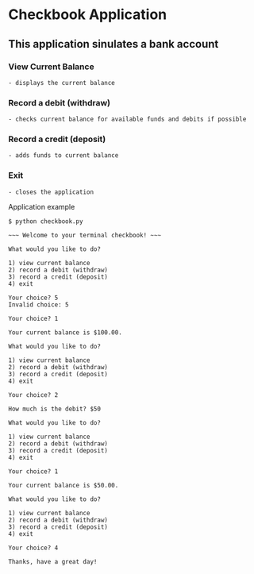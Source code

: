 # Checkbook Application

## This application sinulates a bank account

### View Current Balance
    - displays the current balance

### Record a debit (withdraw)
    - checks current balance for available funds and debits if possible


### Record a credit (deposit)
    - adds funds to current balance

### Exit
    - closes the application


Application example

    $ python checkbook.py

    ~~~ Welcome to your terminal checkbook! ~~~

    What would you like to do?

    1) view current balance
    2) record a debit (withdraw)
    3) record a credit (deposit)
    4) exit

    Your choice? 5
    Invalid choice: 5

    Your choice? 1

    Your current balance is $100.00.

    What would you like to do?

    1) view current balance
    2) record a debit (withdraw)
    3) record a credit (deposit)
    4) exit

    Your choice? 2

    How much is the debit? $50

    What would you like to do?

    1) view current balance
    2) record a debit (withdraw)
    3) record a credit (deposit)
    4) exit

    Your choice? 1

    Your current balance is $50.00.

    What would you like to do?

    1) view current balance
    2) record a debit (withdraw)
    3) record a credit (deposit)
    4) exit

    Your choice? 4

    Thanks, have a great day!
